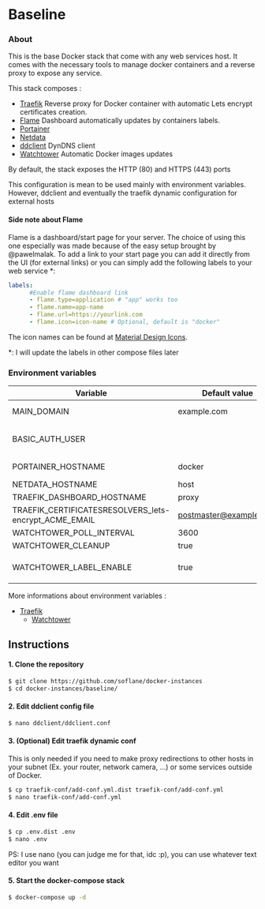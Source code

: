# Baseline 

### About

This is the base Docker stack that come with any web services host. It comes with the necessary tools to manage docker containers and a reverse proxy to expose any service.

This stack composes :

-  [Traefik](https://traefik.io/) 
   Reverse proxy for Docker container with automatic Lets encrypt certificates creation.
-  [Flame](https://github.com/pawelmalak/flame) 
   Dashboard automatically updates by containers labels.
-  [Portainer](https://www.portainer.io/)
-  [Netdata](https://www.netdata.cloud/)
-  [ddclient](https://docs.linuxserver.io/images/docker-ddclient)
   DynDNS client
-  [Watchtower](https://github.com/containrrr/watchtower) 
   Automatic Docker images updates

By default, the stack exposes the HTTP (80) and HTTPS (443) ports

This configuration is mean to be used mainly with environment variables.
However, ddclient and eventually the traefik dynamic configuration for external hosts

#### Side note about Flame

Flame is a dashboard/start page for your server. The choice of using this one especially was made because of the easy setup brought by @pawelmalak. To add a link to your start page you can add it directly from the UI (for external links) or you can simply add the following labels to your web service *: 

```yaml
labels:
      #Enable flame dashboard link
      - flame.type=application # "app" works too
      - flame.name=app-name
      - flame.url=https://yourlink.com
      - flame.icon=icon-name # Optional, default is "docker"
```

The icon names can be found at [Material Design Icons](https://materialdesignicons.com/).

*: I will update the labels in other compose files later

### Environment variables 

| Variable                                              | Default value          | Usage                                                        |
| ----------------------------------------------------- | ---------------------- | ------------------------------------------------------------ |
| MAIN_DOMAIN                                           | example.com            | Main domain used, the hostname of the other containters will be concatenated |
| BASIC_AUTH_USER                                       |                        | User/Password user for the Traefik's basic auth htaccess ([htpasswd generator](https://www.web2generators.com/apache-tools/htpasswd-generator)) |
| PORTAINER_HOSTNAME                                    | docker                 | Hostname of the container, from outside it will be docker.example.com |
| NETDATA_HOSTNAME                                      | host                   | Same as above                                                |
| TRAEFIK_DASHBOARD_HOSTNAME                            | proxy                  | Same as above                                                |
| TRAEFIK_CERTIFICATESRESOLVERS_lets-encrypt_ACME_EMAIL | postmaster@example.com | Email address used for registration.                         |
| WATCHTOWER_POLL_INTERVAL                              | 3600                   | Time in seconds for                                          |
| WATCHTOWER_CLEANUP                                    | true                   | Removes old images after updating.                           |
| WATCHTOWER_LABEL_ENABLE                               | true                   | Update only containers that have a `com.centurylinklabs.watchtower.enable` label set to true. |

More informations about environment variables : 

- [Traefik](https://doc.traefik.io/traefik/reference/static-configuration/env/)
  - [Watchtower](https://containrrr.dev/watchtower/arguments/)

## Instructions

#### 1. Clone the repository 

```bash
$ git clone https://github.com/soflane/docker-instances
$ cd docker-instances/baseline/
```

#### 2. Edit ddclient config file

```bash
$ nano ddclient/ddclient.conf
```

#### 3. (Optional) Edit traefik dynamic conf

This is only needed if you need to make proxy redirections to other hosts in your subnet (Ex. your router, network camera, ...) or some services outside of Docker.

```bash
$ cp traefik-conf/add-conf.yml.dist traefik-conf/add-conf.yml 
$ nano traefik-conf/add-conf.yml 
```

#### 4. Edit .env file 

```bash
$ cp .env.dist .env
$ nano .env
```

PS: I use nano (you can judge me for that, idc :p), you can use whatever text editor you want 

#### 5. Start the docker-compose stack 

```bash
$ docker-compose up -d
```

